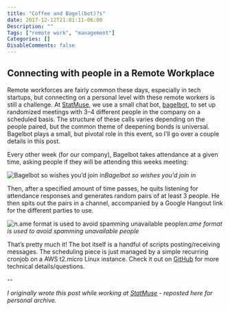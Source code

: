 ```yaml
---
title: "Coffee and Bagel(bot)?s"
date: 2017-12-12T21:01:11-06:00
Description: ""
Tags: ["remote work", "management"]
Categories: []
DisableComments: false
---
```


## Connecting with people in a Remote Workplace

Remote workforces are fairly common these days, especially in tech startups, but connecting on a personal level with these remote workers is still a challenge. At [StatMuse](https://www.statmuse.com/), we use a small chat bot, [bagelbot](https://github.com/statmuse/bagelbot), to set up randomized meetings with 3–4 different people in the company on a scheduled basis. The structure of these calls varies depending on the people paired, but the common theme of deepening bonds is universal. Bagelbot plays a small, but pivotal role in this event, so I’ll go over a couple details in this post.

Every other week (for our company), Bagelbot takes attendance at a given time, asking people if they will be attending this weeks meeting:

![Bagelbot so wishes you’d join in](post/images/bagelbot1.png)*Bagelbot so wishes you’d join in*

Then, after a specified amount of time passes, he quits listening for attendance responses and generates random pairs of at least 3 people. He then spits out the pairs in a channel, accompanied by a Google Hangout link for the different parties to use.

![n.ame format is used to avoid spamming unavailable people](post/images/bagelbot2.png)*n.ame format is used to avoid spamming unavailable people*

That’s pretty much it! The bot itself is a handful of scripts posting/receiving messages. The scheduling piece is just managed by a simple recurring cronjob on a AWS t2.micro Linux instance. Check it out on [GitHub](https://github.com/statmuse/bagelbot) for more technical details/questions.

--

*I originally wrote this post while working at [StatMuse](https://www.statmuse.com) - reposted here for personal archive.*
